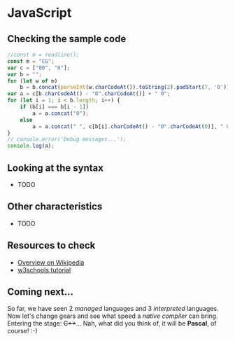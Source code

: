 # JavaScript

## Checking the sample code

``` javascript runnable
//const m = readline();
const m = "CG";
var c = ["00", "0"];
var b = "";
for (let w of m)
    b = b.concat(parseInt(w.charCodeAt()).toString(2).padStart(7, '0'));
var a = c[b.charCodeAt() - "0".charCodeAt()] + " 0";
for (let i = 1; i < b.length; i++) {
    if (b[i] === b[i - 1])
        a = a.concat("0");
    else
        a = a.concat(" ", c[b[i].charCodeAt() - "0".charCodeAt(0)], " 0");
}
// console.error('Debug messages...');
console.log(a);
```

## Looking at the syntax

- TODO

## Other characteristics

- TODO

## Resources to check

- [Overview on Wikipedia](https://en.wikipedia.org/wiki/JavaScript)
- [w3schools tutorial](https://www.w3schools.com/js/)

## Coming next...

So far, we have seen 2 _managed_ languages and 3 _interpreted_ languages. Now let's change gears and see what speed a _native compiler_ can bring. Entering the stage: ~~C++~~... Nah, what did you think of, it will be **Pascal**, of course! :-)
